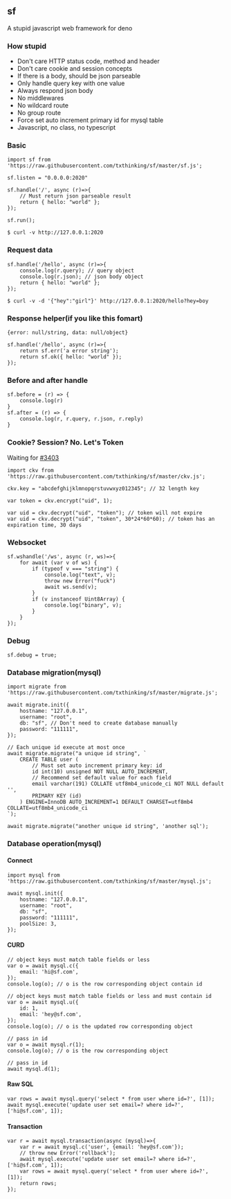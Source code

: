 ## sf

A stupid javascript web framework for deno

### How stupid

* Don't care HTTP status code, method and header
* Don't care cookie and session concepts
* If there is a body, should be json parseable
* Only handle query key with one value
* Always respond json body
* No middlewares
* No wildcard route
* No group route
* Force set auto increment primary id for mysql table
* Javascript, no class, no typescript

### Basic

```
import sf from 'https://raw.githubusercontent.com/txthinking/sf/master/sf.js';

sf.listen = "0.0.0.0:2020"

sf.handle('/', async (r)=>{
    // Must return json parseable result
    return { hello: "world" };
});

sf.run();
```

```
$ curl -v http://127.0.0.1:2020
```

### Request data

```
sf.handle('/hello', async (r)=>{
    console.log(r.query); // query object
    console.log(r.json); // json body object
    return { hello: "world" };
});

```

```
$ curl -v -d '{"hey":"girl"}' http://127.0.0.1:2020/hello?hey=boy
```

### Response helper(if you like this fomart)

```
{error: null/string, data: null/object}
```

```
sf.handle('/hello', async (r)=>{
    return sf.err('a error string');
    return sf.ok({ hello: "world" });
});

```

### Before and after handle

```
sf.before = (r) => {
    console.log(r)
}
sf.after = (r) => {
    console.log(r, r.query, r.json, r.reply)
}
```

### Cookie? Session? No. Let's Token

Waiting for [#3403](https://github.com/denoland/deno/issues/3403)

```
import ckv from 'https://raw.githubusercontent.com/txthinking/sf/master/ckv.js';

ckv.key = "abcdefghijklmnopqrstuvwxyz012345"; // 32 length key

var token = ckv.encrypt("uid", 1);

var uid = ckv.decrypt("uid", "token"); // token will not expire
var uid = ckv.decrypt("uid", "token", 30*24*60*60); // token has an expiration time, 30 days
```

### Websocket

```
sf.wshandle('/ws', async (r, ws)=>{
    for await (var v of ws) {
        if (typeof v === "string") {
            console.log("text", v);
            throw new Error("fuck")
            await ws.send(v);
        }
        if (v instanceof Uint8Array) {
            console.log("binary", v);
        }
    }
});
```

### Debug

```
sf.debug = true;
```

### Database migration(mysql)

```
import migrate from 'https://raw.githubusercontent.com/txthinking/sf/master/migrate.js';

await migrate.init({
    hostname: "127.0.0.1",
    username: "root",
    db: "sf", // Don't need to create database manually
    password: "111111",
});

// Each unique id execute at most once
await migrate.migrate("a unique id string", `
    CREATE TABLE user (
        // Must set auto increment primary key: id
        id int(10) unsigned NOT NULL AUTO_INCREMENT,
        // Recommend set default value for each field
        email varchar(191) COLLATE utf8mb4_unicode_ci NOT NULL default '',
        PRIMARY KEY (id)
    ) ENGINE=InnoDB AUTO_INCREMENT=1 DEFAULT CHARSET=utf8mb4 COLLATE=utf8mb4_unicode_ci
`);

await migrate.migrate("another unique id string", 'another sql');
```

### Database operation(mysql)

#### Connect

```
import mysql from 'https://raw.githubusercontent.com/txthinking/sf/master/mysql.js';

await mysql.init({
    hostname: "127.0.0.1",
    username: "root",
    db: "sf",
    password: "111111",
    poolSize: 3,
});
```

#### CURD

```
// object keys must match table fields or less
var o = await mysql.c({
    email: 'hi@sf.com',
});
console.log(o); // o is the row corresponding object contain id

// object keys must match table fields or less and must contain id
var o = await mysql.u({
    id: 1,
    email: 'hey@sf.com',
});
console.log(o); // o is the updated row corresponding object

// pass in id
var o = await mysql.r(1);
console.log(o); // o is the row corresponding object

// pass in id
await mysql.d(1);
```

#### Raw SQL

```
var rows = await mysql.query('select * from user where id=?', [1]);
await mysql.execute('update user set email=? where id=?', ['hi@sf.com', 1]);
```

#### Transaction

```
var r = await mysql.transaction(async (mysql)=>{
    var r = await mysql.c('user', {email: 'hey@sf.com'});
    // throw new Error('rollback');
    await mysql.execute('update user set email=? where id=?', ['hi@sf.com', 1]);
    var rows = await mysql.query('select * from user where id=?', [1]);
    return rows;
});
```
